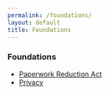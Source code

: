```yaml
---
permalink: /foundations/
layout: default
title: Foundations
---
```


### Foundations

- [Paperwork Reduction Act](../paperwork-reduction-act/)
- [Privacy](../privacy/)
